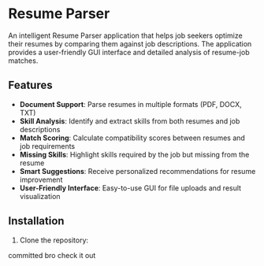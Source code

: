 # Resume Parser

An intelligent Resume Parser application that helps job seekers optimize their resumes by comparing them against job descriptions. The application provides a user-friendly GUI interface and detailed analysis of resume-job matches.

## Features

- **Document Support**: Parse resumes in multiple formats (PDF, DOCX, TXT)
- **Skill Analysis**: Identify and extract skills from both resumes and job descriptions
- **Match Scoring**: Calculate compatibility scores between resumes and job requirements
- **Missing Skills**: Highlight skills required by the job but missing from the resume
- **Smart Suggestions**: Receive personalized recommendations for resume improvement
- **User-Friendly Interface**: Easy-to-use GUI for file uploads and result visualization

## Installation

1. Clone the repository:

committed bro check it out

